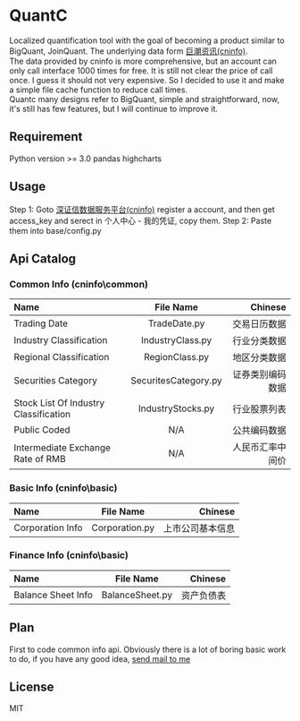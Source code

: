 # QuantC
Localized quantification tool with the goal of becoming a product similar to BigQuant, JoinQuant. The underlying data form [巨潮资讯(cninfo)](http://webapi.cninfo.com.cn/).<br>
The data provided by cninfo is more comprehensive, but an account can only call interface 1000 times for free. It is still not
clear the price of call once. I guess it should not very expensive. So I decided to use it and make a simple file cache function to reduce call times.<br>
Quantc many designs refer to BigQuant, simple and straightforward, now, it's still has few features, but I will continue to improve it.

## Requirement
Python version >= 3.0
pandas
highcharts

## Usage
Step 1: Goto [深证信数据服务平台(cninfo)](http://webapi.cninfo.com.cn/) register a account, and then get access_key and serect in 个人中心 - 我的凭证, copy them.
Step 2: Paste them into base/config.py

## Api Catalog

### Common Info (cninfo\common)
Name | File Name | Chinese
:----------- | :-----------: | -----------:
Trading Date | TradeDate.py | 交易日历数据
Industry Classification | IndustryClass.py | 行业分类数据
Regional Classification | RegionClass.py | 地区分类数据
Securities Category | SecuritesCategory.py | 证券类别编码数据
Stock List Of Industry Classification | IndustryStocks.py | 行业股票列表
Public Coded | N/A | 公共编码数据
Intermediate Exchange Rate of RMB | N/A | 人民币汇率中间价

### Basic Info (cninfo\basic)
Name | File Name | Chinese
:----------- | :-----------: | -----------:
Corporation Info | Corporation.py | 上市公司基本信息

### Finance Info (cninfo\basic)
Name | File Name | Chinese
:----------- | :-----------: | -----------:
Balance Sheet Info | BalanceSheet.py | 资产负债表

## Plan
First to code common info api. Obviously there is a lot of boring basic work to do, if you have any good idea,
<a href="mailto:icharm.me@outlook.com">send mail to me</a>

## License
MIT
